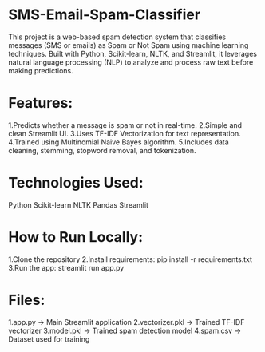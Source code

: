 # SMS-Email-Spam-Classifier
This project is a web-based spam detection system that classifies messages (SMS or emails) as Spam or Not Spam using machine learning techniques.  Built with Python, Scikit-learn, NLTK, and Streamlit, it leverages natural language processing (NLP) to analyze and process raw text before making predictions.

# Features:

1.Predicts whether a message is spam or not in real-time.
2.Simple and clean Streamlit UI.
3.Uses TF-IDF Vectorization for text representation.
4.Trained using Multinomial Naive Bayes algorithm.
5.Includes data cleaning, stemming, stopword removal, and tokenization.

# Technologies Used:
Python
Scikit-learn
NLTK
Pandas
Streamlit

# How to Run Locally:
1.Clone the repository
2.Install requirements:
  pip install -r requirements.txt
3.Run the app:
  streamlit run app.py

# Files:
1.app.py → Main Streamlit application
2.vectorizer.pkl → Trained TF-IDF vectorizer
3.model.pkl → Trained spam detection model
4.spam.csv → Dataset used for training
